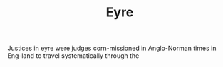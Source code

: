 ---
title: Eyre
letter: E
permalink: "/definitions/bld-eyre-2.html"
body: Justices in eyre were judges corn-missioned in Anglo-Norman times in Eng-land
  to travel systematically through the
published_at: '2018-07-07'
source: Black's Law Dictionary 2nd Ed (1910)
layout: post
---